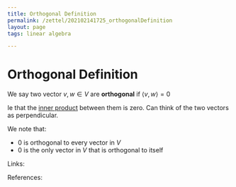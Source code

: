 ```yaml
---
title: Orthogonal Definition
permalink: /zettel/202102141725_orthogonalDefinition
layout: page
tags: linear algebra

---
```

# Orthogonal Definition

We say two vector $v, w \in V$ are **orthogonal** if $\langle v, w \rangle = 0$

Ie that the [inner product](202102141654_innerProductDefinition) between them is zero. Can think of the two vectors as perpendicular.

We note that:
- $0$ is orthogonal to every vector in $V$ 
- $0$ is the only vector in $V$ that is orthogonal to itself

Links: 

References: 

